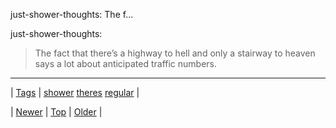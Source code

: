 <!--
title: just-shower-thoughts
date: 2020-06-28T15:27:00.143Z
tags: shower, theres, regular
-->


just-shower-thoughts: The f...

<p>just-shower-thoughts:</p>

<blockquote><p>The fact that there’s a highway to hell and only a stairway to heaven says a lot about anticipated traffic numbers.</p></blockquote>

<!--BOTTOM-POST-NAVIGATION-->
---

| [Tags](tags.md) | [shower](tag-shower.md) [theres](tag-theres.md) [regular](tag-regular.md) |

| [Newer](154415367915.md) | [Top](index.md) | [Older](154429044964.md) |